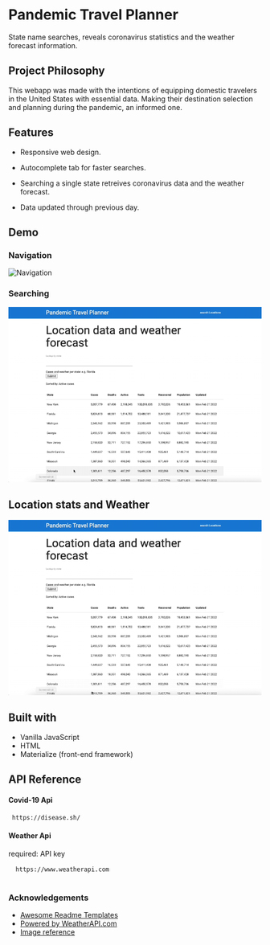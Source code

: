 
# Pandemic Travel Planner 

State name searches, reveals coronavirus statistics and the weather forecast information. 

## Project Philosophy

This webapp was made with the intentions of equipping domestic travelers in the United States with essential data. Making their destination selection and planning during the pandemic, an informed one. 

## Features

- Responsive web design.

- Autocomplete tab for faster searches.

- Searching a single state retreives coronavirus data and the weather forecast.

- Data updated through previous day.

## Demo

### Navigation
![Navigation](img/step1.gif)


### Searching
![Searching](img/step2.gif)


## Location stats and Weather
![Location stats and Weather](img/step3.gif)


## Built with

- Vanilla JavaScript 
- HTML
- Materialize (front-end framework)


## API Reference

#### Covid-19 Api

```http
 https://disease.sh/
```

#### Weather Api 
required: API key 

```http
  https://www.weatherapi.com
  
```


### Acknowledgements

 - [Awesome Readme Templates](https://awesomeopensource.com/project/elangosundar/awesome-README-templates)
 - [Powered by WeatherAPI.com](https://www.weatherapi.com/docs/)
 - [Image reference](https://www.13newsnow.com/article/news/health/coronavirus/cdc-avoid-travel-puerto-rico-guam-switzerland/507-7a51f2fd-0bff-4ac0-913c-3837a83cb56d)
 







